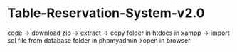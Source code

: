 # Table-Reservation-System-v2.0
code -> download zip -> extract -> copy folder in htdocs in xampp -> import sql file from database folder in phpmyadmin->open in browser

